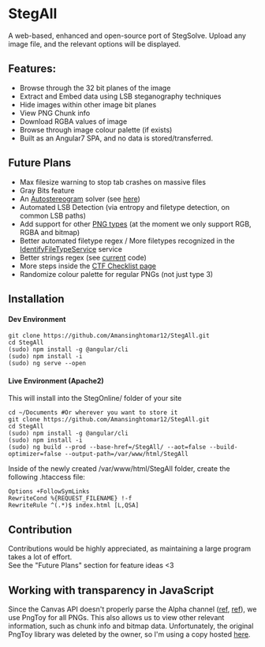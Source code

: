 # StegAll

A web-based, enhanced and open-source port of StegSolve. Upload any image file, and the relevant options will be displayed.

## Features:
* Browse through the 32 bit planes of the image
* Extract and Embed data using LSB steganography techniques
* Hide images within other image bit planes
* View PNG Chunk info
* Download RGBA values of image
* Browse through image colour palette (if exists)
* Built as an Angular7 SPA, and no data is stored/transferred.

## Future Plans
* Max filesize warning to stop tab crashes on massive files
* Gray Bits feature
* An [Autostereogram](https://en.wikipedia.org/wiki/Autostereogram) solver (see [here](https://www.cs.bgu.ac.il/~ben-shahar/Teaching/Computational-Vision/StudentProjects/ICBV131/ICBV-2013-1-KatyaGroisman/FinalProjectReport.pdf))
* Automated LSB Detection (via entropy and filetype detection, on common LSB paths)
* Add support for other [PNG types](http://www.libpng.org/pub/png/book/chapter08.html#png.ch08.div.5) (at the moment we only support RGB, RGBA and bitmap) 
* Better automated filetype regex / More filetypes recognized in the [IdentifyFileTypeService](https://github.com/Ge0rg3/StegOnline/blob/master/src/app/common-services/identify-file-type.service.ts) service
* Better strings regex (see [current](https://github.com/Ge0rg3/StegOnline/blob/master/src/app/imagemenu/strings-panel/strings-panel.component.ts#L19) code)
* More steps inside the [CTF Checklist page](https://github.com/Ge0rg3/StegOnline/blob/master/src/app/checklist/checklist.component.html)
* Randomize colour palette for regular PNGs (not just type 3)

## Installation
#### Dev Environment
```
git clone https://github.com/Amansinghtomar12/StegAll.git
cd StegAll
(sudo) npm install -g @angular/cli
(sudo) npm install -i
(sudo) ng serve --open
```
#### Live Environment (Apache2)
This will install into the StegOnline/ folder of your site
```
cd ~/Documents #Or wherever you want to store it
git clone https://github.com/Amansinghtomar12/StegAll.git
cd StegAll
(sudo) npm install -g @angular/cli
(sudo) npm install -i
(sudo) ng build --prod --base-href=/StegAll/ --aot=false --build-optimizer=false --output-path=/var/www/html/StegAll
```
Inside of the newly created /var/www/html/StegAll folder, create the following .htaccess file:
```
Options +FollowSymLinks
RewriteCond %{REQUEST_FILENAME} !-f
RewriteRule ^(.*)$ index.html [L,QSA]
```

## Contribution
Contributions would be highly appreciated, as maintaining a large program takes a lot of effort.  
See the "Future Plans" section for feature ideas <3

## Working with transparency in JavaScript
Since the Canvas API doesn't properly parse the Alpha channel ([ref](https://stackoverflow.com/questions/39744072/how-to-get-rgb-from-transparent-pixel-in-js), [ref](https://stackoverflow.com/questions/28917518/reading-pixeldata-from-images-in-javascript-returns-unexpected-results-for-semi)), we use PngToy for all PNGs. This also allows us to view other relevant information, such as chunk info and bitmap data. Unfortunately, the original PngToy library was deleted by the owner, so I'm using a copy hosted [here](https://github.com/neshume/pngtoy).
